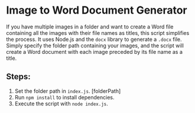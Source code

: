 
# Image to Word Document Generator

If you have multiple images in a folder and want to create a Word file containing all the images with their file names as titles, this script simplifies the process. It uses Node.js and the `docx` library to generate a `.docx` file. Simply specify the folder path containing your images, and the script will create a Word document with each image preceded by its file name as a title.

## Steps:
1. Set the folder path in `index.js`. [folderPath]
2. Run `npm install` to install dependencies.
3. Execute the script with `node index.js`.



